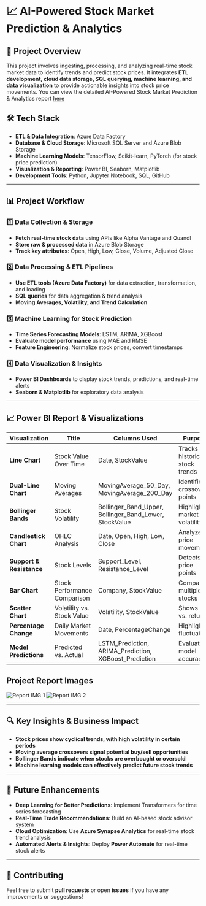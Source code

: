 # 📈 AI-Powered Stock Market Prediction & Analytics

## 🚀 Project Overview
This project involves ingesting, processing, and analyzing real-time stock market data to identify trends and predict stock prices. It integrates **ETL development, cloud data storage, SQL querying, machine learning, and data visualization** to provide actionable insights into stock price movements.
You can view the detailed AI-Powered Stock Market Prediction & Analytics report [here](AI-Powered%20Stock%20Market%20Prediction%20%26%20Analytics%20Project%20Report.pdf)
## 🛠️ Tech Stack
- **ETL & Data Integration**: Azure Data Factory
- **Database & Cloud Storage**: Microsoft SQL Server and Azure Blob Storage
- **Machine Learning Models**: TensorFlow, Scikit-learn, PyTorch (for stock price prediction)  
- **Visualization & Reporting**: Power BI, Seaborn, Matplotlib  
- **Development Tools**: Python, Jupyter Notebook, SQL, GitHub  

---

## 📊 Project Workflow
### **1️⃣ Data Collection & Storage**
- **Fetch real-time stock data** using APIs like Alpha Vantage and Quandl  
- **Store raw & processed data** in Azure Blob Storage
- **Track key attributes**: Open, High, Low, Close, Volume, Adjusted Close  

### **2️⃣ Data Processing & ETL Pipelines**
- **Use ETL tools (Azure Data Factory)** for data extraction, transformation, and loading  
- **SQL queries** for data aggregation & trend analysis  
- **Moving Averages, Volatility, and Trend Calculation**  

### **3️⃣ Machine Learning for Stock Prediction**
- **Time Series Forecasting Models**: LSTM, ARIMA, XGBoost  
- **Evaluate model performance** using MAE and RMSE  
- **Feature Engineering**: Normalize stock prices, convert timestamps  

### **4️⃣ Data Visualization & Insights**
- **Power BI Dashboards** to display stock trends, predictions, and real-time alerts  
- **Seaborn & Matplotlib** for exploratory data analysis  
---

## 📈 Power BI Report & Visualizations
| Visualization | Title | Columns Used | Purpose |
|--------------|--------------------|-----------------------------------|--------------------------------------|
| **Line Chart** | Stock Value Over Time | Date, StockValue | Tracks historical stock trends |
| **Dual-Line Chart** | Moving Averages | MovingAverage_50_Day, MovingAverage_200_Day | Identifies crossover points |
| **Bollinger Bands** | Stock Volatility | Bollinger_Band_Upper, Bollinger_Band_Lower, StockValue | Highlights market volatility |
| **Candlestick Chart** | OHLC Analysis | Date, Open, High, Low, Close | Analyzes price movements |
| **Support & Resistance** | Stock Levels | Support_Level, Resistance_Level | Detects key price points |
| **Bar Chart** | Stock Performance Comparison | Company, StockValue | Compares multiple stocks |
| **Scatter Chart** | Volatility vs. Stock Value | Volatility, StockValue | Shows risk vs. return |
| **Percentage Change** | Daily Market Movements | Date, PercentageChange | Highlights fluctuations |
| **Model Predictions** | Predicted vs. Actual | LSTM_Prediction, ARIMA_Prediction, XGBoost_Prediction | Evaluates model accuracy |

## Project Report Images
![Report IMG 1](Reports/Report%20IMG.PNG)
![Report IMG 2](Reports/Report%20IMG%20.PNG)

---

## 🔍 Key Insights & Business Impact
- **Stock prices show cyclical trends, with high volatility in certain periods**  
- **Moving average crossovers signal potential buy/sell opportunities**  
- **Bollinger Bands indicate when stocks are overbought or oversold**  
- **Machine learning models can effectively predict future stock trends**  

---

## 🔮 Future Enhancements
- **Deep Learning for Better Predictions**: Implement Transformers for time series forecasting  
- **Real-Time Trade Recommendations**: Build an AI-based stock advisor system  
- **Cloud Optimization**: Use **Azure Synapse Analytics** for real-time stock trend analysis  
- **Automated Alerts & Insights**: Deploy **Power Automate** for real-time stock alerts  

---

## 🤝 Contributing
Feel free to submit **pull requests** or open **issues** if you have any improvements or suggestions!
